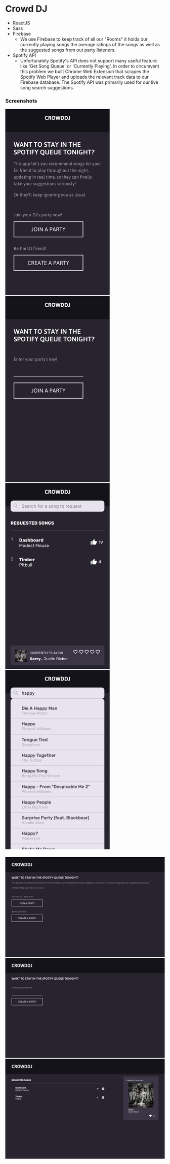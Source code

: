 # Crowd DJ
- ReactJS
- Sass
- Firebase
  * We use Firebase to keep track of all our "Rooms" it holds our currently playing songs the average ratings of the songs as well as the suggested songs from out party listeners.
- Spotify API
  * Unfortunately Spotify's API does not support many useful feature like 'Get Song Queue' or 'Currently Playing'. In order to circumvent this problem we built Chrome Web Extension that scrapes the Spotify Web Player and uploads the relevant track data to our Firebase database. The Spotify API was primarily used for our live song search suggestions.

### Screenshots
![](./public/screenshots/1.png)
![](./public/screenshots/2.png)
![](./public/screenshots/3.png)
![](./public/screenshots/4.png)
![](./public/screenshots/5.png)
![](./public/screenshots/6.png)
![](./public/screenshots/7.png)
